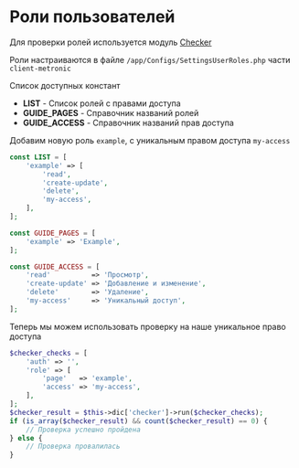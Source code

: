 # Роли пользователей
Для проверки ролей используется модуль [Checker](../40_Модули/10_Checker.md)

Роли настраиваются в файле `/app/Configs/SettingsUserRoles.php` части `client-metronic`

Список доступных констант
- **LIST** - Список ролей с правами доступа
- **GUIDE_PAGES** - Справочник названий ролей
- **GUIDE_ACCESS** - Справочник названий прав доступа

Добавим новую роль `example`, с уникальным правом доступа `my-access`
```php
const LIST = [
    'example' => [
        'read',
        'create-update',
        'delete',
        'my-access',
    ],
];

const GUIDE_PAGES = [
    'example' => 'Example',
];

const GUIDE_ACCESS = [
    'read'          => 'Просмотр',
    'create-update' => 'Добавление и изменение',
    'delete'        => 'Удаление',
    'my-access'     => 'Уникальный доступ',
];
```

Теперь мы можем использовать проверку на наше уникальное право доступа
```php
$checker_checks = [
    'auth' => '',
    'role' => [
        'page'   => 'example',
        'access' => 'my-access',
    ],
];
$checker_result = $this->dic['checker']->run($checker_checks);
if (is_array($checker_result) && count($checker_result) == 0) {
    // Проверка успешно пройдена
} else {
    // Проверка провалилась
}
```
